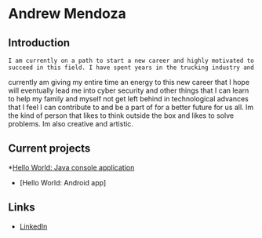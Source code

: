 # Andrew Mendoza

## Introduction

	I am currently on a path to start a new career and highly motivated to succeed in this field. I have spent years in the trucking industry and 
currently am giving my entire time an energy to this new career that I hope will eventually lead me into cyber security and other things that I can learn
to help my family and myself not get left behind in technological advances that I feel I can contribute to and be a part of for a better future for us all. 
Im the kind of person that likes to think outside the box and likes to solve problems. Im also creative and artistic. 

## Current projects

*[Hello World: Java console application](git@github.com:ddc-java-16/hello-world-drewsbrews.git)

* [Hello World: Android app]

## Links

* [LinkedIn](www.linkedin.com/in/andrew-mendoza-903a8828a)